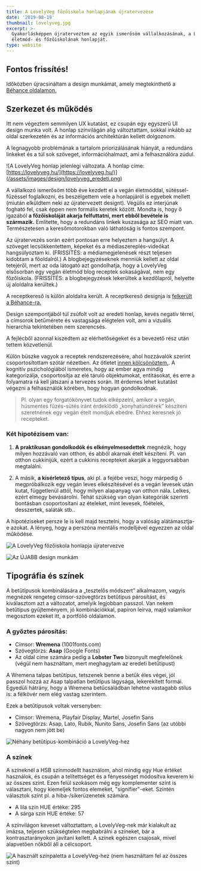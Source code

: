 ```yaml
---
title: A LovelyVeg főzőiskola honlapjának újratervezése
date: '2019-08-19'
thumbnail: lovelyveg.jpg
excerpt: >-
  Gyakorlásképpen újraterveztem az egyik ismerősöm vállalkozásának, a LovelyVeg
  életmód- és főzőiskolának honlapját.
type: website
---
```

## Fontos frissítés!

Időközben újracsináltam a design munkámat, amely megtekinthető a [Béhance oldalamon.](https://www.behance.net/gallery/87343695/LovelyVeg-Vegan-Cookery-School/)

## Szerkezet és működés

Itt nem végeztem semmilyen UX kutatást, ez csupán egy egyszerű UI design munka volt. A honlap színvilágán alig változtattam, sokkal inkább az oldal szerkezetén és az információs architektúrán kellett dolgoznom.

A legnagyobb problémának a tartalom priorizálásának hiányát, a redundáns linkeket és a túl sok szöveget, információhalmazt, ami a felhasználóra zúdul.

![A LovelyVeg honlap jelenlegi változata. A honlap címe: [https://lovelyveg.hu/](https://lovelyveg.hu/)](/assets/images/design/lovelyveg_eredeti.png)


A vállalkozó ismerősöm több éve kezdett el a vegán életmóddal, sütéssel-fűzéssel foglalkozni, és beszélgettem vele a honlapjáról is egyebek mellett (miután elküldtem neki az újratervezett designt). Végülis ez interjúnak fogható fel, csak éppen nem formális keretek között. Mondta is, hogy ő igazából **a főzőiskoláját akarja felfuttatni, mert ebből bevétele is származik.** Említette, hogy a redundáns linkek kuszasága az SEO miatt van. Természetesen a keresőmotorokban való láthatóság is fontos szempont.

Az újratervezés során ezért pontosan erre helyeztem a hangsúlyt. A szöveget lecsökkentettem, képeket és a médiaszereplés-videókat hangsúlyoztam ki. (FRISSÍTÉS: a médiamegjelenések részt teljesen kidobtam a főoldalról.) A blogbejegyzéseknek menniük kellett az oldal tetejéről, mert az oda látogató azt gondolhatja, hogy a LovelyVeg elsősorban egy vegán életmód blog receptek sokaságával, nem egy főzőiskola. (FRISSÍTÉS: a blogbejegyzések lekerültek a kezdőlapról, helyette új aloldalra kerültek.)

A receptkereső is külön aloldalra került. A receptkereső designja is [felkerült a Béhance-ra.](https://www.behance.net/gallery/86940591/LovelyVeg-Recipe-Search-Page)

Design szempontjából túl zsúfolt volt az eredeti honlap, kevés negatív térrel, a címsorok betűmérete és vastagsága elégtelen volt, ami a vizuális hierarchia tekintetében nem szerencsés.

A fejlécből azonnal kiszedtem az elérhetőségeket és a bevezető rész után tettem közvetlenül.

Külön büszke vagyok a receptek rendszerezésére, ahol hozzávalók szerint csoportosítottam szótár nézetben. Az ötletet [innen kölcsönöztem.](https://www.spellitout.xyz/glossary/). A kognitív pszichológiából ismeretes, hogy az ember agya mindig kategorizálja, csoportosítja az elé táruló objektumokat, entitásokat, és erre a folyamatra rá kell játszani a tervezés során. Itt érdemes lehet kutatást végezni a felhasználók körében, hogy hogyan gondolkodnak.

> Pl. olyan egy forgatókönyvet tudok elképzelni, amikor a vegán, húsmentes fűzés-sütés iránt érdeklődő „konyhatündérek” készíteni szeretnének egy vegán ételt mondjuk ebédre. Ehhez keresnek jó recepteket.

### Két hipotézisem van:

1. **A praktikusan gondolkodók és elkényelmesedettek** megnézik, hogy milyen hozzávaló van otthon, és abból akarnak ételt készíteni. Pl. van otthon cukkínijük, ezért a cukkinis recepteket akarják a leggyorsabban megtalálni.

2. A másik, **a kísérletező típus**, aki pl. a fejébe veszi, hogy márpedig ő megpróbálkozik egy vegán leves elkészítésével és a vegán levesek után kutat, függetlenül attól, hogy milyen alapanyag van otthon nála. Lelkes, ezért elmegy bevásárolni. Tehát szükség van olyan kategóriák szerinti bontásban csoportosítani az ételeket, mint levesek, főételek, desszertek, saláták stb..

A hipotéziseket persze le is kell majd tesztelni, hogy a valóság alátámasztja-e azokat. A lényeg, hogy a perszóna mentális modelljével egyezzen az oldal működése.

![A LovelyVeg főzőiskola honlapja újratervezve](
https://dl.dropboxusercontent.com/s/id67yg7b43zcvzg/LovelyVeg_UI_design_2019_final.png)

![Az ÚJABB design munkám](
https://mir-s3-cdn-cf.behance.net/project_modules/max_1200/b3914b87343695.5db5912900ce5.png)


## Tipográfia és színek

A betűtípusok kombinálására a „tesztelős módszert” alkalmazom, vagyis megnézek rengeteg címsor-szövegtörzs betűtípus párosítást, és kiválasztom azt a változatot, amelyik legjobban passzol. Van nekem betűtípus gyűjteményem, jó kombinációkkal, papíron leírva, majd valamikor megosztom ezeket itt, a portfólió oldalamon.

### A győztes párosítás:
* Címsor: **Wremena** (1001fonts.com)
* Szövegtörzs: **Asap** (Google Fonts)
* Az oldal címe számára pedig a **Lobster Two** bizonyult megfelelőnek (végül nem használtam, mert meghagytam az eredeti betűtípust)

A Wremena talpas betűtípus, tetszenek benne a betűk éles végei, jól passzol hozzá az Asap talpatlan betűtípus lágysága, lekerekített formái. Egyedüli hátrány, hogy a Wremena betűcsaládban lehetne vastagabb stílus is: a félkövér nem elég vastag szerintem.

Ezek a betűtípusok voltak versenyben:
* Címsor: Wremena, Playfair Display, Martel, Josefin Sans
* Szövegtörzs: Asap, Lato, Rubik, Nunito Sans, Josefin Sans (az utóbbi nagyon nem jött be)

![Néhány betűtípus-kombináció a LovelyVeg-hez](/assets/images/design/lovelyveg_font_combinations.png)

### A színek

A színeknél a HSB színmodellt használom, ahol mindig egy Hue értéket használok, és csupán a telítettséget és a fényességet módosítva keverem ki az összes színt. Ezen felül szokásom még egy komplementer színt is választani, hogy kiemeljek fontos elemeket, "signifier"-eket. Szintén választok színt pl. a hiba-/sikerüzenetek számára.

* A lila szín HUE értéke: 295
* A sárga szín HUE értéke: 57

A színvilágon keveset változtattam, a LovelyVeg-nek már kialakult az imázsa, teljesen szükségtelen megbabrálni a színeket, bár a kontrasztarányokon javítani kellett. A színek egészen csajosak, mivel alapvetően nőkből áll a célcsoport.

![A használt színpaletta a LovelyVeg-hez (nem használtam fel az összes színt)](/assets/images/design/lovelyveg_colors.png)
